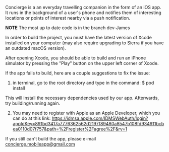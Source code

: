 Concierge is a an everyday travelling companion in the form of an iOS app. It runs in the background of a user's phone and notifies them of interesting locations or points of interest nearby via a push notification.

**NOTE**
The most up to date code is in the branch dev-James

In order to build the project, you must have the latest version of Xcode installed on your computer (may also require upgrading to Sierra if you have an outdated macOS version).

After opening Xcode, you should be able to build and run an iPhone simulator by pressing the "Play" button on the upper left corner of Xcode.

If the app fails to build, here are a couple suggestions to fix the issue:

1) in terminal, go to the root directory and type in the command:
$ pod install

This will install the necessary dependencies used by our app. Afterwards, try building/running again.

2) You may need to register with Apple as an Apple Developer, which you can do at this link:
<https://idmsa.apple.com/IDMSWebAuth/login?appIdKey=891bd3417a7776362562d2197f89480a8547b108fd934911bcbea0110d07f757&path=%2Fregister%2Fagree%2F&rv=1>

If you still can't build the app, please e-mail concierge.mobileapp@gmail.com
